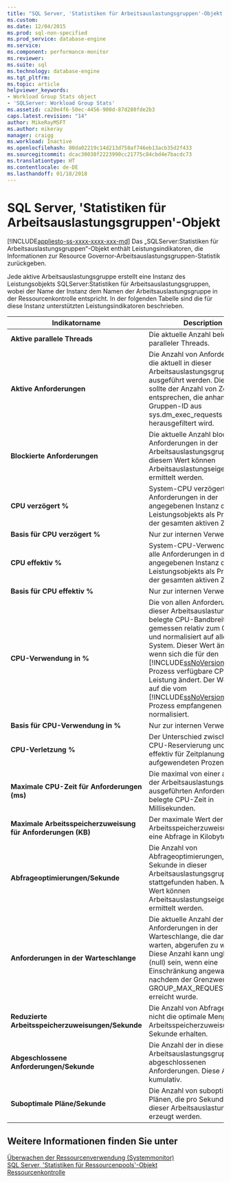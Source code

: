 ```yaml
---
title: "SQL Server, 'Statistiken für Arbeitsauslastungsgruppen'-Objekt | Microsoft-Dokumentation"
ms.custom: 
ms.date: 12/04/2015
ms.prod: sql-non-specified
ms.prod_service: database-engine
ms.service: 
ms.component: performance-monitor
ms.reviewer: 
ms.suite: sql
ms.technology: database-engine
ms.tgt_pltfrm: 
ms.topic: article
helpviewer_keywords:
- Workload Group Stats object
- 'SQLServer: Workload Group Stats'
ms.assetid: ca20e4f6-50ec-4456-900d-87d280fde2b3
caps.latest.revision: "14"
author: MikeRayMSFT
ms.author: mikeray
manager: craigg
ms.workload: Inactive
ms.openlocfilehash: 80da02219c14d213d758af746eb13acb35d2f433
ms.sourcegitcommit: dcac30038f2223990cc21775c84cbd4e7bacdc73
ms.translationtype: HT
ms.contentlocale: de-DE
ms.lasthandoff: 01/18/2018
---
```

# <a name="sql-server-workload-group-stats-object"></a>SQL Server, 'Statistiken für Arbeitsauslastungsgruppen'-Objekt
[!INCLUDE[appliesto-ss-xxxx-xxxx-xxx-md](../../includes/appliesto-ss-xxxx-xxxx-xxx-md.md)] Das „SQLServer:Statistiken für Arbeitsauslastungsgruppen“-Objekt enthält Leistungsindikatoren, die Informationen zur Resource Governor-Arbeitsauslastungsgruppen-Statistik zurückgeben.  
  
 Jede aktive Arbeitsauslastungsgruppe erstellt eine Instanz des Leistungsobjekts SQLServer:Statistiken für Arbeitsauslastungsgruppen, wobei der Name der Instanz dem Namen der Arbeitsauslastungsgruppe in der Ressourcenkontrolle entspricht. In der folgenden Tabelle sind die für diese Instanz unterstützten Leistungsindikatoren beschrieben.  
  
|Indikatorname|Description|  
|------------------|-----------------|  
|**Aktive parallele Threads**|Die aktuelle Anzahl belegter paralleler Threads.|  
|**Aktive Anforderungen**|Die Anzahl von Anforderungen, die aktuell in dieser Arbeitsauslastungsgruppe ausgeführt werden. Diese Anzahl sollte der Anzahl von Zeilen entsprechen, die anhand der Gruppen-ID aus sys.dm_exec_requests herausgefiltert wird.|  
|**Blockierte Anforderungen**|Die aktuelle Anzahl blockierter Anforderungen in der Arbeitsauslastungsgruppe. Mit diesem Wert können Arbeitsauslastungseigenschaften ermittelt werden.|  
|**CPU verzögert %**|System-CPU verzögert für alle Anforderungen in der angegebenen Instanz des Leistungsobjekts als Prozentsatz der gesamten aktiven Zeit.| 
|**Basis für CPU verzögert %**|Nur zur internen Verwendung.| 
|**CPU effektiv %**|System-CPU-Verwendung für alle Anforderungen in der angegebenen Instanz des Leistungsobjekts als Prozentsatz der gesamten aktiven Zeit.| 
|**Basis für CPU effektiv %**|Nur zur internen Verwendung.| 
|**CPU-Verwendung in %**|Die von allen Anforderungen in dieser Arbeitsauslastungsgruppe belegte CPU-Bandbreite, gemessen relativ zum Computer und normalisiert auf alle CPUs im System. Dieser Wert ändert sich, wenn sich die für den [!INCLUDE[ssNoVersion](../../includes/ssnoversion-md.md)] -Prozess verfügbare CPU-Leistung ändert. Der Wert wird auf die vom [!INCLUDE[ssNoVersion](../../includes/ssnoversion-md.md)] -Prozess empfangenen Elemente normalisiert.| 
|**Basis für CPU-Verwendung in %**|Nur zur internen Verwendung.| 
|**CPU-Verletzung %**|Der Unterschied zwischen der CPU-Reservierung und dem effektiv für Zeitplanung aufgewendeten Prozentsatz.|  
|**Maximale CPU-Zeit für Anforderungen (ms)**|Die maximal von einer aktuell in der Arbeitsauslastungsgruppe ausgeführten Anforderung belegte CPU-Zeit in Millisekunden.|  
|**Maximale Arbeitsspeicherzuweisung für Anforderungen (KB)**|Der maximale Wert der Arbeitsspeicherzuweisung für eine Abfrage in Kilobyte (KB).|  
|**Abfrageoptimierungen/Sekunde**|Die Anzahl von Abfrageoptimierungen, die pro Sekunde in dieser Arbeitsauslastungsgruppe stattgefunden haben. Mit diesem Wert können Arbeitsauslastungseigenschaften ermittelt werden.|  
|**Anforderungen in der Warteschlange**|Die aktuelle Anzahl der Anforderungen in der Warteschlange, die darauf warten, abgerufen zu werden. Diese Anzahl kann ungleich 0 (null) sein, wenn eine Einschränkung angewandt wird, nachdem der Grenzwert GROUP_MAX_REQUESTS erreicht wurde.|  
|**Reduzierte Arbeitsspeicherzuweisungen/Sekunde**|Die Anzahl von Abfragen, die nicht die optimale Menge an Arbeitsspeicherzuweisungen pro Sekunde erhalten.|  
|**Abgeschlossene Anforderungen/Sekunde**|Die Anzahl der in dieser Arbeitsauslastungsgruppe abgeschlossenen Anforderungen. Diese Anzahl ist kumulativ.|  
|**Suboptimale Pläne/Sekunde**|Die Anzahl von suboptimalen Plänen, die pro Sekunde in dieser Arbeitsauslastungsgruppe erzeugt werden.|  
  
## <a name="see-also"></a>Weitere Informationen finden Sie unter  
 [Überwachen der Ressourcenverwendung &#40;Systemmonitor&#41;](../../relational-databases/performance-monitor/monitor-resource-usage-system-monitor.md)   
 [SQL Server, 'Statistiken für Ressourcenpools'-Objekt](../../relational-databases/performance-monitor/sql-server-resource-pool-stats-object.md)   
 [Ressourcenkontrolle](../../relational-databases/resource-governor/resource-governor.md)  
  
  
